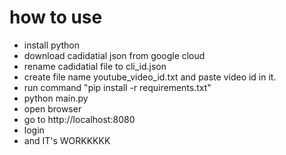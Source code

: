 # how to use
- install python
- download cadidatial json from google cloud
- rename cadidatial file to cli_id.json
- create file name youtube_video_id.txt and paste video id in it.
- run command "pip install -r requirements.txt"
- python main.py
- open browser
- go to http://localhost:8080
- login
- and IT's WORKKKKK
